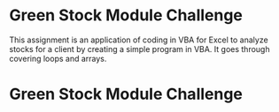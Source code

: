 # Green Stock Module Challenge
This assignment is an application of coding in VBA for Excel to analyze stocks for a client by creating a simple program in VBA. It goes through covering loops and arrays. 

# Green Stock Module Challenge
